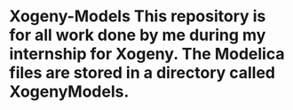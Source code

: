 Xogeny-Models
This repository is for all work done by me during my internship for Xogeny.
The Modelica files are stored in a directory called XogenyModels.
=============
